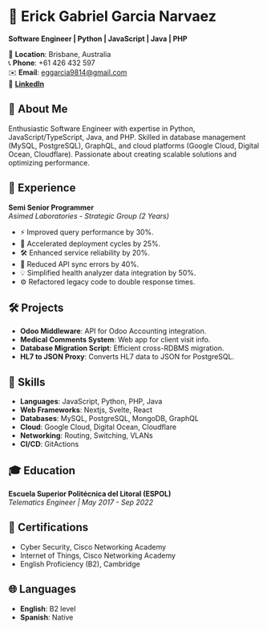 # 👋 Erick Gabriel Garcia Narvaez

**Software Engineer | Python | JavaScript | Java | PHP**

📍 **Location**: Brisbane, Australia  
📞 **Phone**: +61 426 432 597  
✉️ **Email**: [eggarcia9814@gmail.com](mailto:eggarcia9814@gmail.com)  
🔗 **[LinkedIn]([https://www.linkedin.com/in/erick-garcia](https://www.linkedin.com/in/eggarcia98/))** 
<!-- | **[Portfolio](https://www.erickgarcia.dev)** -->

## 🚀 About Me

Enthusiastic Software Engineer with expertise in Python, JavaScript/TypeScript, Java, and PHP. Skilled in database management (MySQL, PostgreSQL), GraphQL, and cloud platforms (Google Cloud, Digital Ocean, Cloudflare). Passionate about creating scalable solutions and optimizing performance.

## 💼 Experience

**Semi Senior Programmer**  
_Asimed Laboratories - Strategic Group (2 Years)_

- ⚡ Improved query performance by 30%.
- 🚀 Accelerated deployment cycles by 25%.
- 🛠️ Enhanced service reliability by 20%.
- 🔗 Reduced API sync errors by 40%.
- 💡 Simplified health analyzer data integration by 50%.
- ⚙️ Refactored legacy code to double response times.

## 🛠️ Projects

- **Odoo Middleware**: API for Odoo Accounting integration.
- **Medical Comments System**: Web app for client visit info.
- **Database Migration Script**: Efficient cross-RDBMS migration.
- **HL7 to JSON Proxy**: Converts HL7 data to JSON for PostgreSQL.

## 💪 Skills

- **Languages**: JavaScript, Python, PHP, Java
- **Web Frameworks**: Nextjs, Svelte, React
- **Databases**: MySQL, PostgreSQL, MongoDB, GraphQL
- **Cloud**: Google Cloud, Digital Ocean, Cloudflare
- **Networking**: Routing, Switching, VLANs
- **CI/CD**: GitActions

## 🎓 Education

**Escuela Superior Politécnica del Litoral (ESPOL)**  
_Telematics Engineer | May 2017 - Sep 2022_

## 🏅 Certifications

- Cyber Security, Cisco Networking Academy
- Internet of Things, Cisco Networking Academy
- English Proficiency (B2), Cambridge

## 🌐 Languages

- **English**: B2 level
- **Spanish**: Native
